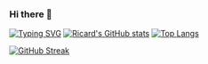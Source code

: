 ### Hi there 👋
 [![Typing SVG](https://readme-typing-svg.herokuapp.com/?lines=I+am+Richard)](https://git.io/typing-svg)
[![Ricard's GitHub stats](https://github-readme-stats.vercel.app/api?username=Peculiar-codes&theme=dark&border_radius=1em&show_icons=true)](https://github.com/anuraghazra/github-readme-stats)<!--
[![Readme Card](https://github-readme-stats.vercel.app/api/pin/?username=Peculiar-codes&repo)](https://github.com/anuraghazra/github-readme-stats)-->
[![Top Langs](https://github-readme-stats.vercel.app/api/top-langs/?username=Peculiar-codes&theme=dark&border_radius=1em)](https://github.com/anuraghazra/github-readme-stats)

[![GitHub Streak](https://github-readme-streak-stats.herokuapp.com?user=Peculiar-codes&border_radius=1em&theme=onedark)](https://git.io/streak-stats)

<!--
**Peculiar-codes/Peculiar-codes** is a ✨ _special_ ✨ repository because its `README.md` (this file) appears on your GitHub profile.

Here are some ideas to get you started:

- 🔭 I’m currently working on ...
- 🌱 I’m currently learning ...
- 👯 I’m looking to collaborate on ...
- 🤔 I’m looking for help with ...
- 💬 Ask me about ...
- 📫 How to reach me: ...
- 😄 Pronouns: ...
- ⚡ Fun fact: ...
-->

